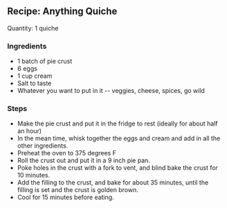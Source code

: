 ## Recipe: Anything Quiche
Quantity: 1 quiche  

### Ingredients
 - 1 batch of pie crust
 - 6 eggs
 - 1 cup cream
 - Salt to taste
 - Whatever you want to put in it -- veggies, cheese, spices, go wild

### Steps
 - Make the pie crust and put it in the fridge to rest (ideally for about half an hour)
 - In the mean time, whisk together the eggs and cream and add in all the other ingredients.
 - Preheat the oven to 375 degrees F
 - Roll the crust out and put it in a 9 inch pie pan.
 - Poke holes in the crust with a fork to vent, and blind bake the crust for 10 minutes.
 - Add the filling to the crust, and bake for about 35 minutes, until the filling is set and the crust is golden brown.
 - Cool for 15 minutes before eating.

